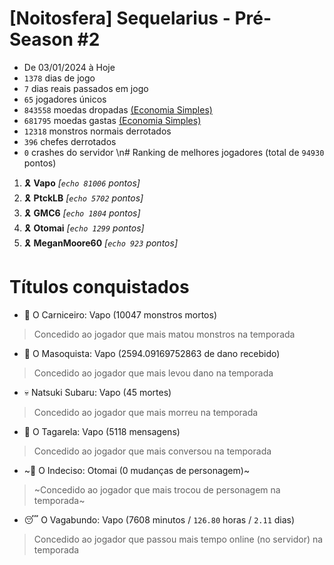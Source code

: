 # [Noitosfera] Sequelarius - Pré-Season #2
- De 03/01/2024 à Hoje
- `1378` dias de jogo
- `7` dias reais passados em jogo
- `65` jogadores únicos
- `843558` moedas dropadas [(Economia Simples)](https://github.com/otomay/Economia-Simples)
- `681795` moedas gastas [(Economia Simples)](https://github.com/otomay/Economia-Simples)
- `12318` monstros normais derrotados
- `396` chefes derrotados
- `0` crashes do servidor
\n# Ranking de melhores jogadores (total de `94930` pontos)
1. 🎗️ **Vapo** *[`echo 81006` pontos]*
2. 🎗️ **PtckLB** *[`echo 5702` pontos]*
3. 🎗️ **GMC6** *[`echo 1804` pontos]*
4. 🎗️ **Otomai** *[`echo 1299` pontos]*
5. 🎗️ **MeganMoore60** *[`echo 923` pontos]*

# Títulos conquistados
- 👹 O Carniceiro: Vapo (10047 monstros mortos)
> Concedido ao jogador que mais matou monstros na temporada
- 🥵 O Masoquista: Vapo (2594.09169752863 de dano recebido)
> Concedido ao jogador que mais levou dano na temporada
- 💀 Natsuki Subaru: Vapo (45 mortes)
> Concedido ao jogador que mais morreu na temporada
- 🦜 O Tagarela: Vapo (5118 mensagens)
> Concedido ao jogador que mais conversou na temporada
- ~🤔 O Indeciso: Otomai (0 mudanças de personagem)~
> ~Concedido ao jogador que mais trocou de personagem na temporada~
- 😴 O Vagabundo: Vapo (7608 minutos / `126.80` horas / `2.11` dias)
> Concedido ao jogador que passou mais tempo online (no servidor) na temporada
